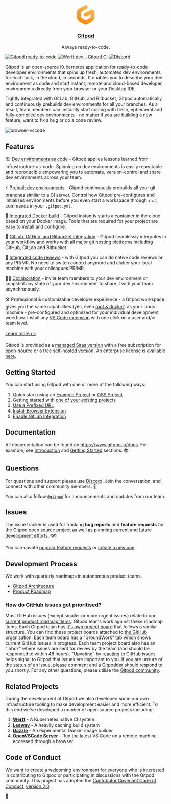 <p align="center">
  <a href="https://www.gitpod.io">
    <img src="https://raw.githubusercontent.com/gitpod-io/gitpod/master/components/dashboard/src/icons/gitpod.svg" height="60">
    <h3 align="center">Gitpod</h3>
  </a>
  <p align="center">Always ready-to-code.</p>
</p>

[![Gitpod ready-to-code](https://img.shields.io/badge/Gitpod-ready--to--code-908a85?logo=gitpod)](https://gitpod.io/from-referrer/)
[![Werft.dev - Gitpod CI](https://img.shields.io/badge/Werft.dev-CI--builds-green)](https://werft.gitpod-dev.com/)
[![Discord](https://img.shields.io/discord/816244985187008514)](https://www.gitpod.io/chat)

Gitpod is an open-source Kubernetes application for ready-to-code developer environments that spins up fresh, automated dev environments
for each task, in the cloud, in seconds. It enables you to describe your dev environment as code and start instant, remote and cloud-based developer environments directly from your browser or your Desktop IDE.



Tightly integrated with GitLab, GitHub, and Bitbucket, Gitpod automatically and continuously prebuilds dev environments for all your branches. As a result, team members can instantly start coding with fresh, ephemeral and fully-compiled dev environments - no matter if you are building a new feature, want to fix a bug or do a code review.

![browser-vscode](https://user-images.githubusercontent.com/22498066/135150975-23bba3a6-f099-48c5-83ed-a1a6627ff0e9.png)


## Features

🏗 [Dev environments as code](https://www.gitpod.io/docs/#-dev-environments-as-code) - Gitpod applies lessons learned from infrastructure-as-code. Spinning up dev environments is easily repeatable and reproducible empowering you to automate, version-control and share dev environments across your team.

⚡️ [Prebuilt dev environments](https://www.gitpod.io/docs/#prebuilds) - Gitpod continuously prebuilds all your git branches similar to a CI server. Control how Gitpod pre-configures and initializes environments before you even start a workspace through `init` commands in your `.gitpod.yml`.

🐳 [Integrated Docker build](https://www.gitpod.io/docs/config-docker/) - Gitpod instantly starts a container in the cloud based on your Docker image. Tools that are required for your project are easy to install and configure.

👐 [GitLab, GitHub, and Bitbucket integration](https://www.gitpod.io/docs/integrations/) - Gitpod seamlessly integrates in your workflow and works with all major git hosting platforms including GitHub, GitLab and Bitbucket.

👀 [Integrated code reviews](https://www.gitpod.io/docs/context-urls#pullmerge-request-context) - with Gitpod you can do native code reviews on any PR/MR. No need to switch context anymore and clutter your local machine with your colleagues PR/MR.

👯‍♀️ [Collaboration](https://www.gitpod.io/docs/sharing-and-collaboration/) - invite team members to your dev environment or snapshot any state of your dev environment to share it with your team asynchronously.

🛠 Professional & customizable developer experience - a Gitpod workspace gives you the same capabilities (yes, even [root & docker](https://www.gitpod.io/docs/feature-preview/#root-access)) as your Linux machine - pre-configured and optimized for your individual development workflow. Install any [VS Code extension](https://www.gitpod.io/docs/vscode-extensions/) with one click on a user and/or team level.

[Learn more 👉](https://www.gitpod.io/)

Gitpod is provided as a [managed Saas version](https://gitpod.io) with a free subscription for open-source or a [free self-hosted version](https://www.gitpod.io/self-hosted). An enterprise license is available [here](https://www.gitpod.io/self-hosted).

## Getting Started

You can start using Gitpod with one or more of the following ways:
1. Quick start using an [Example Project](https://www.gitpod.io/docs/quickstart) or [OSS Project](https://contribute.dev/)
1. Getting started with [one of your existing projects](https://www.gitpod.io/docs/getting-started)
1. [Use a Prefixed URL](https://www.gitpod.io/docs/getting-started/#prefixed-url)
1. [Install Browser Extension](https://www.gitpod.io/docs/getting-started#browser-extension)
1. [Enable GitLab Integration](https://www.gitpod.io/docs/gitlab-integration#gitlab-integration)


## Documentation

All documentation can be found on https://www.gitpod.io/docs.
For example, see [Introduction](https://www.gitpod.io/docs) and [Getting Started](https://www.gitpod.io/docs/getting-started) sections. 📚

## Questions

For questions and support please use [Discord](https://www.gitpod.io/chat).
Join the conversation, and connect with other community members. 💬

You can also follow [`@gitpod`](https://twitter.com/gitpod) for announcements and updates from our team.

## Issues

The issue tracker is used for tracking **bug reports** and **feature requests** for the Gitpod open source project as well as planning current and future development efforts. 🗺️

You can upvote [popular feature requests](https://github.com/gitpod-io/gitpod/issues?q=is%3Aissue+is%3Aopen+sort%3Areactions-%2B1-desc) or [create a new one](https://github.com/gitpod-io/gitpod/issues/new?template=feature_request.md).

## Development Process

We work with quarterly roadmaps in autonomous product teams.

 - [Gitpod Architecture](https://www.notion.so/gitpod/Architecture-0e39e570b10f4e8ba7b259629ee3cb74)
 - [Product Roadmap](https://github.com/orgs/gitpod-io/projects/27)

### How do GitHub Issues get prioritised?

Most GitHub issues (except smaller or more urgent issues) relate to our [current product roadmap items](https://github.com/orgs/gitpod-io/projects/27). Gitpod teams work against these roadmap items. Each Gitpod team has [it's own project board](https://github.com/orgs/gitpod-io/projects) that follows a similar structure. You can find these project boards attached to [the GitHub organisation](https://github.com/gitpod-io). Each team board has a "GroundWork" tab which shows current GitHub issues in progress. Each team project board also has an "inbox" where issues are sent for review by the team (and should be responded to within 48 hours). "Upvoting" by [reacting](https://docs.github.com/en/rest/reference/reactions) to GitHub issues helps signal to Gitpod that issues are important to you. If you are unsure of the status of an issue, please comment and a Gitpodder should respond to you shortly. For any other questions, please utilise the [Gitpod community](https://www.gitpod.io/community).

## Related Projects

During the development of Gitpod we also developed some our own infrastructure tooling to make development easier and more efficient.
To this end we've developed a number of open source projects including:

1. [**Werft**](https://github.com/csweichel/werft) - A Kubernetes native CI system
1. [**Leeway**](https://github.com/gitpod-io/leeway) - A heavily caching build system
1. [**Dazzle**](https://github.com/gitpod-io/dazzle/) - An experimental Docker image builder
1. [**OpenVSCode Server**](https://github.com/gitpod-io/openvscode-server) - Run the latest VS Code on a remote machine accessed through a browser

## Code of Conduct

We want to create a welcoming environment for everyone who is interested in contributing to Gitpod or participating in discussions with the Gitpod community.
This project has adopted the [Contributor Covenant Code of Conduct](https://github.com/gitpod-io/gitpod/blob/master/CODE_OF_CONDUCT.md), [version 2.0](https://www.contributor-covenant.org/version/2/0/code_of_conduct/).


🎉
